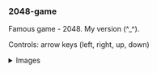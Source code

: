 ### 2048-game
Famous game - 2048. My version (^_^). 

Controls: arrow keys (left, right, up, down)

<details>
  <summary>Images</summary>
  
![alt text](https://i.imgur.com/qkjFYLK.png)

![alt text](https://i.imgur.com/FhXQg5M.png)

![alt text](https://i.imgur.com/zVS0Pt6.png)
  
</details>
